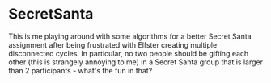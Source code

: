 # SecretSanta
This is me playing around with some algorithms for a better Secret Santa assignment after being frustrated with Elfster creating multiple disconnected cycles.
In particular, no two people should be gifting each other (this is strangely annoying to me) in a Secret Santa group that is larger than 2 participants - what's the fun in that?
